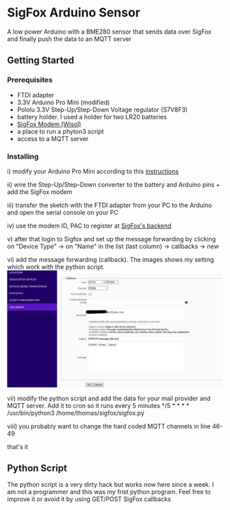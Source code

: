 # SigFox Arduino Sensor   

A low power Arduino with a BME280 sensor that sends data over SigFox and finally push the data to an MQTT server  

## Getting Started

### Prerequisites

- FTDI adapter
- 3.3V Arduino Pro Mini (modified)
- Pololu 3.3V Step-Up/Step-Down Voltage regulator (S7V8F3)
- battery holder. I used a holder for two LR20 batteries
- [SigFox Modem (Wisol)](https://arduino-shop.eu/arduino-platform/1584-iot-lpwan-sigfox-node-uart-modem-868mhz-1493197325.html)
- a place to run a phyton3 script
- access to a MQTT server 

### Installing

i) modify your Arduino Pro Mini according to this [instructions](http://www.home-automation-community.com/arduino-low-power-how-to-run-atmega328p-for-a-year-on-coin-cell-battery/)

ii) wire the Step-Up/Step-Down converter to the battery and Arduino pins + add the SigFox modem

iii) transfer the sketch with the FTDI adapter from your PC to the Arduino and open the serial console on your PC

iv)  use the modem ID, PAC to register at [SigFox's backend](https://backend.sigfox.com/auth/login)

v) after that login to Sigfox and set up the message forwarding by clicking on "Device Type" -> on "Name" in the list (last column) -> callbacks -> new

vi) add the message forwarding (callback). The images shows my setting which work with the python script. 
	![Screenshot](GithubSigfox.jpg )

vii) modify the python script and add the data for your mail provider and MQTT server. Add it to cron so it runs every 5 minutes
	*/5 * * * * /usr/bin/python3 /home/thomas/sigfox/sigfox.py
	
viii) you probably want to change the hard coded MQTT channels in line 46-49
	
that's it


## Python Script

The python script is a very dirty hack but works now here since a week. I am not a programmer and this was my frist python program. Feel free to improve it or avoid it by using GET/POST SigFox callbacks
